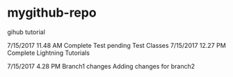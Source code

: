 # mygithub-repo
gihub tutorial

7/15/2017 11.48 AM Complete Test pending Test Classes
7/15/2017 12.27 PM Complete Lightning Tutorials



7/15/2017 4.28 PM Branch1 changes Adding changes for branch2
